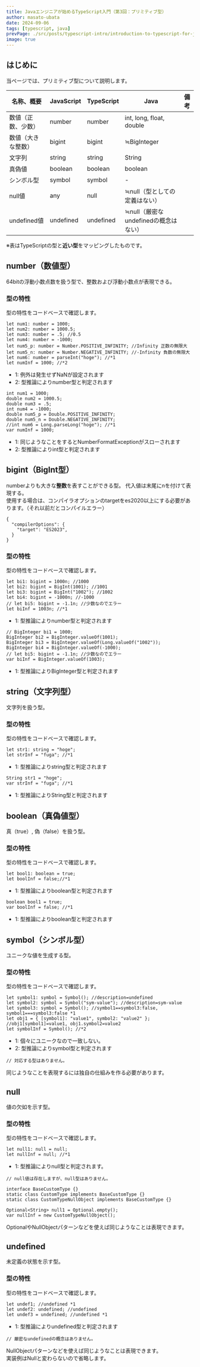 ```yaml
---
title: Javaエンジニアが始めるTypeScript入門（第3回：プリミティブ型）
author: masato-ubata
date: 2024-09-06
tags: [typescript, java]
prevPage: ./src/posts/typescript-intro/introduction-to-typescript-for-java-engineer_variable.md
image: true
---
```


## はじめに

当ページでは、プリミティブ型について説明します。  

|名称、概要|JavaScript|TypeScript|Java|備考|
|---|---|---|---|---|
|数値（正数、少数）|number|number|int, long, float, double||
|数値（大きな整数）|bigint|bigint|≒BigInteger||
|文字列|string|string|String||
|真偽値|boolean|boolean|boolean||
|シンボル型|symbol|symbol|-||
|null値|any|null|≒null（型としての定義はない）||
|undefined値|undefined|undefined|≒null（厳密なundefinedの概念はない）||

※表はTypeScriptの型と**近い型**をマッピングしたものです。

## number（数値型）

64bitの浮動小数点数を扱う型で、整数および浮動小数点が表現できる。

### 型の特性

型の特性をコードベースで確認します。

```ts: TypeScript
let num1: number = 1000;
let num2: number = 1000.5;
let num3: number = .5; //0.5
let num4: number = -1000;
let num5_p: number = Number.POSITIVE_INFINITY; //Infinity 正数の無限大
let num5_n: number = Number.NEGATIVE_INFINITY; //-Infinity 負数の無限大
let num6: number = parseInt("hoge"); //*1
let numInf = 1000; //*2
```
* 1: 例外は発生せずNaNが設定されます
* 2: 型推論によりnumber型と判定されます

```java: javaではどうなるか
int num1 = 1000;
double num2 = 1000.5;
double num3 = .5;
int num4 = -1000;
double num5_p = Double.POSITIVE_INFINITY;
double num5_n = Double.NEGATIVE_INFINITY;
//int num6 = Long.parseLong("hoge"); //*1
var numInf = 1000;
```
* 1: 同じようなことをするとNumberFormatExceptionがスローされます
* 2: 型推論によりint型と判定されます

## bigint（BigInt型） 

numberよりも大きな**整数**を表すことができる型。
代入値は末尾にnを付けて表現する。  
使用する場合は、コンパイラオプションのtargetをes2020以上にする必要があります。（それ以前だとコンパイルエラー）
  ```json: tsconfig.json
  {
    "compilerOptions": {
      "target": "ES2023",
    }
  }
  ```

### 型の特性

型の特性をコードベースで確認します。


```ts: TypeScript
let bi1: bigint = 1000n; //1000
let bi2: bigint = BigInt(1001); //1001
let bi3: bigint = BigInt("1002"); //1002
let bi4: bigint = -1000n; //-1000
// let bi5: bigint = -1.1n; //少数なのでエラー
let biInf = 1003n; //*1
```
* 1: 型推論によりnumber型と判定されます

```java: javaではどうなるか
// BigInteger bi1 = 1000;
BigInteger bi2 = BigInteger.valueOf(1001);
BigInteger bi3 = BigInteger.valueOf(Long.valueOf("1002"));
BigInteger bi4 = BigInteger.valueOf(-1000);
// let bi5: bigint = -1.1n; //少数なのでエラー
var biInf = BigInteger.valueOf(1003);
```
* 1: 型推論によりBigInteger型と判定されます

## string（文字列型）

文字列を扱う型。

### 型の特性

型の特性をコードベースで確認します。


```ts: TypeScript
let str1: string = "hoge";
let strInf = "fuga"; //*1
```
* 1: 型推論によりstring型と判定されます

```java: javaではどうなるか
String str1 = "hoge";
var strInf = "fuga"; //*1
```
* 1: 型推論によりString型と判定されます

## boolean（真偽値型）

真（true）, 偽（false）を扱う型。

### 型の特性

型の特性をコードベースで確認します。


```ts: TypeScript
let bool1: boolean = true;
let boolInf = false;//*1
```
* 1: 型推論によりboolean型と判定されます

```java: javaではどうなるか
boolean bool1 = true;
var boolInf = false; //*1
```
* 1: 型推論によりboolean型と判定されます

## symbol（シンボル型）

ユニークな値を生成する型。

### 型の特性

型の特性をコードベースで確認します。

```ts: TypeScript
let symbol1: symbol = Symbol(); //description=undefined
let symbol2: symbol = Symbol("sym-value"); //description=sym-value
let symbol3: symbol = Symbol(); //symbol1==symbol3:false, symbol1===symbol3:false *1
let obj1 = { [symbol1]: "value1", symbol2: "value2" }; //obj1[symbol1]=value1, obj1.symbol2=value2
let symbolInf = Symbol(); //*2
```
* 1: 個々にユニークなので一致しない。
* 2: 型推論によりsymbol型と判定されます

```java: Javaではどうなるか
// 対応する型はありません。  
```
同じようなことを表現するには独自の仕組みを作る必要があります。

## null

値の欠如を示す型。

### 型の特性

型の特性をコードベースで確認します。


```ts: TypeScript
let null1: null = null;
let nullInf = null; //*1
```
* 1: 型推論によりnull型と判定されます。

```java: javaではどうなるか
// null値は存在しますが、null型はありません。

interface BaseCustomType {}
static class CustomType implements BaseCustomType {}
static class CustomTypeNullObject implements BaseCustomType {}

Optional<String> null1 = Optional.empty();
var nullInf = new CustomTypeNullObject();
```
OptionalやNullObjectパターンなどを使えば同じようなことは表現できます。  

## undefined

未定義の状態を示す型。

### 型の特性

型の特性をコードベースで確認します。

```ts: TypeScript
let undef1; //undefined *1
let undef2: undefined; //undefined
let undef3 = undefined; //undefined *1
```
* 1: 型推論によりundefined型と判定されます

```java: Javaではどうなるか
// 厳密なundefinedの概念はありません。  
```
NullObjectパターンなどを使えば同じようなことは表現できます。  
実装例はNullと変わらないので省略します。

